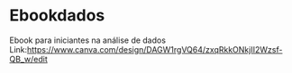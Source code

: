 # Ebookdados
Ebook para iniciantes na análise de dados
Link:https://www.canva.com/design/DAGW1rgVQ64/zxqRkkONkjII2Wzsf-QB_w/edit
